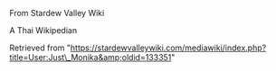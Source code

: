 From Stardew Valley Wiki

A Thai Wikipedian

Retrieved from "https://stardewvalleywiki.com/mediawiki/index.php?title=User:Just\_Monika&amp;oldid=133351"